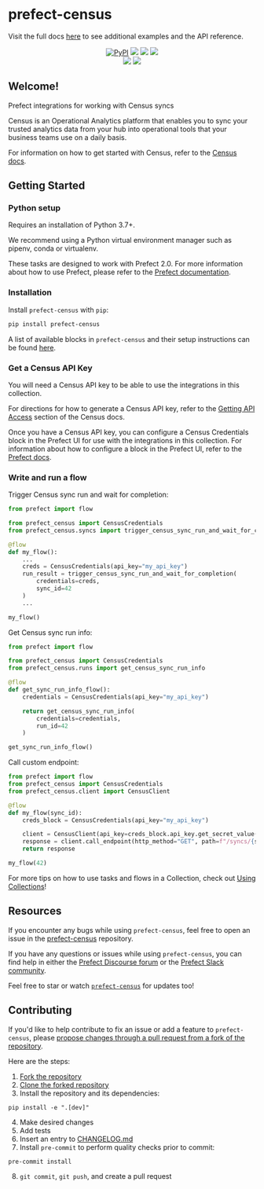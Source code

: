 # prefect-census

Visit the full docs [here](https://PrefectHQ.github.io/prefect-census) to see additional examples and the API reference.

<p align="center">
    <a href="https://pypi.python.org/pypi/prefect-census/" alt="PyPI version">
        <img alt="PyPI" src="https://img.shields.io/pypi/v/prefect-census?color=0052FF&labelColor=090422"></a>
    <a href="https://github.com/PrefectHQ/prefect-census/" alt="Stars">
        <img src="https://img.shields.io/github/stars/PrefectHQ/prefect-census?color=0052FF&labelColor=090422" /></a>
    <a href="https://pepy.tech/badge/prefect-census/" alt="Downloads">
        <img src="https://img.shields.io/pypi/dm/prefect-census?color=0052FF&labelColor=090422" /></a>
    <a href="https://github.com/PrefectHQ/prefect-census/pulse" alt="Activity">
        <img src="https://img.shields.io/github/commit-activity/m/PrefectHQ/prefect-census?color=0052FF&labelColor=090422" /></a>
    <br>
    <a href="https://prefect-community.slack.com" alt="Slack">
        <img src="https://img.shields.io/badge/slack-join_community-red.svg?color=0052FF&labelColor=090422&logo=slack" /></a>
    <a href="https://discourse.prefect.io/" alt="Discourse">
        <img src="https://img.shields.io/badge/discourse-browse_forum-red.svg?color=0052FF&labelColor=090422&logo=discourse" /></a>
</p>

## Welcome!

Prefect integrations for working with Census syncs

Census is an Operational Analytics platform that enables you to sync your trusted analytics data from your hub into operational tools that your business teams use on a daily basis.

For information on how to get started with Census, refer to the [Census docs](https://docs.getcensus.com/).

## Getting Started

### Python setup

Requires an installation of Python 3.7+.

We recommend using a Python virtual environment manager such as pipenv, conda or virtualenv.

These tasks are designed to work with Prefect 2.0. For more information about how to use Prefect, please refer to the [Prefect documentation](https://orion-docs.prefect.io/).

### Installation

Install `prefect-census` with `pip`:

```bash
pip install prefect-census
```

A list of available blocks in `prefect-census` and their setup instructions can be found [here](https://PrefectHQ.github.io/prefect-census/#blocks-catalog).

### Get a Census API Key

You will need a Census API key to be able to use the integrations in this collection. 

For directions for how to generate a Census API key, refer to the [Getting API Access](https://docs.getcensus.com/basics/api#getting-api-access) section of the Census docs.

Once you have a Census API key, you can configure a Census Credentials block in the Prefect UI for use with the integrations in this collection. For information about how to configure a block in the Prefect UI, refer to the [Prefect docs](https://orion-docs.prefect.io/ui/blocks/).

### Write and run a flow
Trigger Census sync run and wait for completion:

```python
from prefect import flow

from prefect_census import CensusCredentials
from prefect_census.syncs import trigger_census_sync_run_and_wait_for_completion

@flow
def my_flow():
    ...
    creds = CensusCredentials(api_key="my_api_key")
    run_result = trigger_census_sync_run_and_wait_for_completion(
        credentials=creds,
        sync_id=42
    )
    ...

my_flow()
```

Get Census sync run info:
```python
from prefect import flow

from prefect_census import CensusCredentials
from prefect_census.runs import get_census_sync_run_info

@flow
def get_sync_run_info_flow():
    credentials = CensusCredentials(api_key="my_api_key")

    return get_census_sync_run_info(
        credentials=credentials,
        run_id=42
    )

get_sync_run_info_flow()
```

Call custom endpoint:
```python
from prefect import flow
from prefect_census import CensusCredentials
from prefect_census.client import CensusClient

@flow
def my_flow(sync_id):
    creds_block = CensusCredentials(api_key="my_api_key")

    client = CensusClient(api_key=creds_block.api_key.get_secret_value())
    response = client.call_endpoint(http_method="GET", path=f"/syncs/{sync_id}")
    return response

my_flow(42)
```

For more tips on how to use tasks and flows in a Collection, check out [Using Collections](https://orion-docs.prefect.io/collections/usage/)!

## Resources

If you encounter any bugs while using `prefect-census`, feel free to open an issue in the [prefect-census](https://github.com/PrefectHQ/prefect-census) repository.

If you have any questions or issues while using `prefect-census`, you can find help in either the [Prefect Discourse forum](https://discourse.prefect.io/) or the [Prefect Slack community](https://prefect.io/slack).

Feel free to star or watch [`prefect-census`](https://github.com/PrefectHQ/prefect-census) for updates too!

## Contributing

If you'd like to help contribute to fix an issue or add a feature to `prefect-census`, please [propose changes through a pull request from a fork of the repository](https://docs.github.com/en/pull-requests/collaborating-with-pull-requests/proposing-changes-to-your-work-with-pull-requests/creating-a-pull-request-from-a-fork).

Here are the steps:
1. [Fork the repository](https://docs.github.com/en/get-started/quickstart/fork-a-repo#forking-a-repository)
2. [Clone the forked repository](https://docs.github.com/en/get-started/quickstart/fork-a-repo#cloning-your-forked-repository)
3. Install the repository and its dependencies:
```
pip install -e ".[dev]"
```
4. Make desired changes
5. Add tests
6. Insert an entry to [CHANGELOG.md](https://github.com/PrefectHQ/prefect-census/blob/main/CHANGELOG.md)
7. Install `pre-commit` to perform quality checks prior to commit:
```
pre-commit install
```
8. `git commit`, `git push`, and create a pull request
